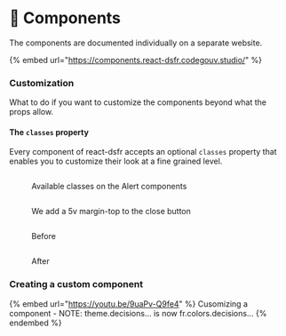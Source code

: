 # 🧩 Components

The components are documented individually on a separate website.

{% embed url="https://components.react-dsfr.codegouv.studio/" %}

### Customization

What to do if you want to customize the components beyond what the props allow.

#### The `classes` property

Every component of react-dsfr accepts an optional `classes` property that enables you to customize their look at a fine grained level.

<figure><img src=".gitbook/assets/image (5).png" alt=""><figcaption><p>Available classes on the Alert components</p></figcaption></figure>

<figure><img src=".gitbook/assets/image (8) (1).png" alt=""><figcaption><p>We add a 5v margin-top to the close button</p></figcaption></figure>

<figure><img src=".gitbook/assets/image (1).png" alt=""><figcaption><p>Before</p></figcaption></figure>

<figure><img src=".gitbook/assets/image (9).png" alt=""><figcaption><p>After</p></figcaption></figure>

### Creating a custom component

{% embed url="https://youtu.be/9uaPv-Q9fe4" %}
Cusomizing a component - NOTE: theme.decisions... is now fr.colors.decisions...
{% endembed %}
